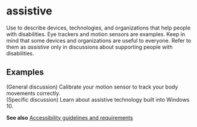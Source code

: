 # assistive

Use to
describe devices, technologies, and organizations that
help people with disabilities. Eye trackers and motion sensors are
examples. Keep in mind that some devices and organizations are useful to
everyone. Refer to them as *assistive* only in discussions about supporting people with disabilities.

## Examples

(General discussion) Calibrate your motion sensor to track your body movements correctly.  
(Specific discussion) Learn about assistive technology built into Windows 10.

**See also**  [Accessibility guidelines and requirements](~/accessibility/accessibility-guidelines-requirements.md)
